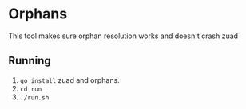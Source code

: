 # Orphans
This tool makes sure orphan resolution works and doesn't crash zuad

## Running
 1. `go install` zuad and orphans.
 2. `cd run`
 3. `./run.sh`


